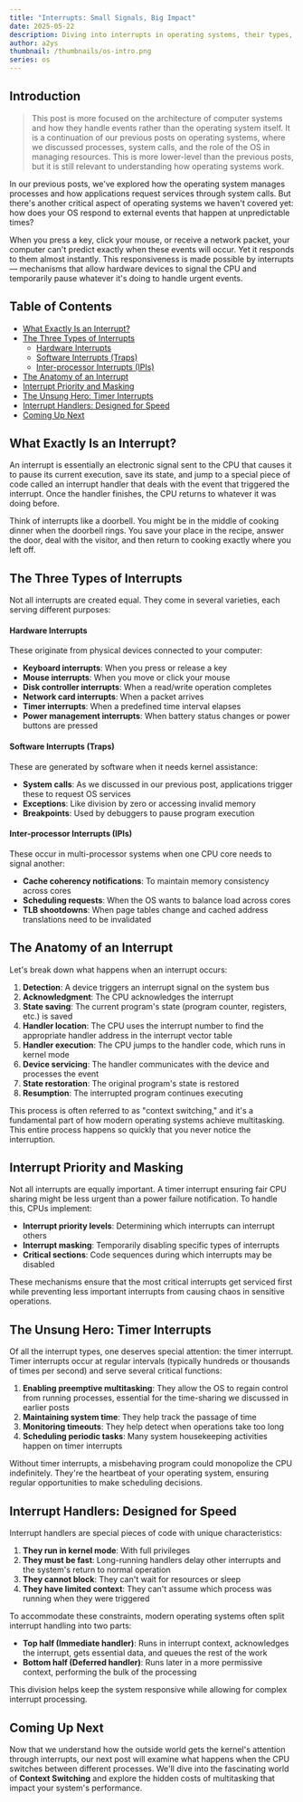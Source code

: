 ```yaml
---
title: "Interrupts: Small Signals, Big Impact"
date: 2025-05-22
description: Diving into interrupts in operating systems, their types, and how they enable efficient multitasking.
author: a2ys
thumbnail: /thumbnails/os-intro.png
series: os
---
```


## Introduction

> This post is more focused on the architecture of computer systems and how they handle events rather than the operating system itself. It is a continuation of our previous posts on operating systems, where we discussed processes, system calls, and the role of the OS in managing resources. This is more lower-level than the previous posts, but it is still relevant to understanding how operating systems work.

In our previous posts, we've explored how the operating system manages processes and how applications request services through system calls. But there's another critical aspect of operating systems we haven't covered yet: how does your OS respond to external events that happen at unpredictable times?

When you press a key, click your mouse, or receive a network packet, your computer can't predict exactly when these events will occur. Yet it responds to them almost instantly. This responsiveness is made possible by interrupts — mechanisms that allow hardware devices to signal the CPU and temporarily pause whatever it's doing to handle urgent events.

## Table of Contents

- [What Exactly Is an Interrupt?](#what-exactly-is-an-interrupt)
- [The Three Types of Interrupts](#the-three-types-of-interrupts)
  - [Hardware Interrupts](#hardware-interrupts)
  - [Software Interrupts (Traps)](#software-interrupts-traps)
  - [Inter-processor Interrupts (IPIs)](#inter-processor-interrupts-ipis)
- [The Anatomy of an Interrupt](#the-anatomy-of-an-interrupt)
- [Interrupt Priority and Masking](#interrupt-priority-and-masking)
- [The Unsung Hero: Timer Interrupts](#the-unsung-hero-timer-interrupts)
- [Interrupt Handlers: Designed for Speed](#interrupt-handlers-designed-for-speed)
- [Coming Up Next](#coming-up-next)

## What Exactly Is an Interrupt?

An interrupt is essentially an electronic signal sent to the CPU that causes it to pause its current execution, save its state, and jump to a special piece of code called an interrupt handler that deals with the event that triggered the interrupt. Once the handler finishes, the CPU returns to whatever it was doing before.

Think of interrupts like a doorbell. You might be in the middle of cooking dinner when the doorbell rings. You save your place in the recipe, answer the door, deal with the visitor, and then return to cooking exactly where you left off.

## The Three Types of Interrupts

Not all interrupts are created equal. They come in several varieties, each serving different purposes:

#### Hardware Interrupts

These originate from physical devices connected to your computer:

- **Keyboard interrupts**: When you press or release a key
- **Mouse interrupts**: When you move or click your mouse
- **Disk controller interrupts**: When a read/write operation completes
- **Network card interrupts**: When a packet arrives
- **Timer interrupts**: When a predefined time interval elapses
- **Power management interrupts**: When battery status changes or power buttons are pressed

#### Software Interrupts (Traps)

These are generated by software when it needs kernel assistance:

- **System calls**: As we discussed in our previous post, applications trigger these to request OS services
- **Exceptions**: Like division by zero or accessing invalid memory
- **Breakpoints**: Used by debuggers to pause program execution

#### Inter-processor Interrupts (IPIs)

These occur in multi-processor systems when one CPU core needs to signal another:

- **Cache coherency notifications**: To maintain memory consistency across cores
- **Scheduling requests**: When the OS wants to balance load across cores
- **TLB shootdowns**: When page tables change and cached address translations need to be invalidated

## The Anatomy of an Interrupt

Let's break down what happens when an interrupt occurs:

1. **Detection**: A device triggers an interrupt signal on the system bus
2. **Acknowledgment**: The CPU acknowledges the interrupt
3. **State saving**: The current program's state (program counter, registers, etc.) is saved
4. **Handler location**: The CPU uses the interrupt number to find the appropriate handler address in the interrupt vector table
5. **Handler execution**: The CPU jumps to the handler code, which runs in kernel mode
6. **Device servicing**: The handler communicates with the device and processes the event
7. **State restoration**: The original program's state is restored
8. **Resumption**: The interrupted program continues executing

This process is often referred to as "context switching," and it's a fundamental part of how modern operating systems achieve multitasking. This entire process happens so quickly that you never notice the interruption.

## Interrupt Priority and Masking

Not all interrupts are equally important. A timer interrupt ensuring fair CPU sharing might be less urgent than a power failure notification. To handle this, CPUs implement:

- **Interrupt priority levels**: Determining which interrupts can interrupt others
- **Interrupt masking**: Temporarily disabling specific types of interrupts
- **Critical sections**: Code sequences during which interrupts may be disabled

These mechanisms ensure that the most critical interrupts get serviced first while preventing less important interrupts from causing chaos in sensitive operations.

## The Unsung Hero: Timer Interrupts

Of all the interrupt types, one deserves special attention: the timer interrupt.
Timer interrupts occur at regular intervals (typically hundreds or thousands of times per second) and serve several critical functions:

1. **Enabling preemptive multitasking**: They allow the OS to regain control from running processes, essential for the time-sharing we discussed in earlier posts
2. **Maintaining system time**: They help track the passage of time
3. **Monitoring timeouts**: They help detect when operations take too long
4. **Scheduling periodic tasks**: Many system housekeeping activities happen on timer interrupts

Without timer interrupts, a misbehaving program could monopolize the CPU indefinitely. They're the heartbeat of your operating system, ensuring regular opportunities to make scheduling decisions.

## Interrupt Handlers: Designed for Speed

Interrupt handlers are special pieces of code with unique characteristics:

1. **They run in kernel mode**: With full privileges
2. **They must be fast**: Long-running handlers delay other interrupts and the system's return to normal operation
3. **They cannot block**: They can't wait for resources or sleep
4. **They have limited context**: They can't assume which process was running when they were triggered

To accommodate these constraints, modern operating systems often split interrupt handling into two parts:

- **Top half (Immediate handler)**: Runs in interrupt context, acknowledges the interrupt, gets essential data, and queues the rest of the work
- **Bottom half (Deferred handler)**: Runs later in a more permissive context, performing the bulk of the processing

This division helps keep the system responsive while allowing for complex interrupt processing.

## Coming Up Next

Now that we understand how the outside world gets the kernel's attention through interrupts, our next post will examine what happens when the CPU switches between different processes. We'll dive into the fascinating world of **Context Switching** and explore the hidden costs of multitasking that impact your system's performance.
